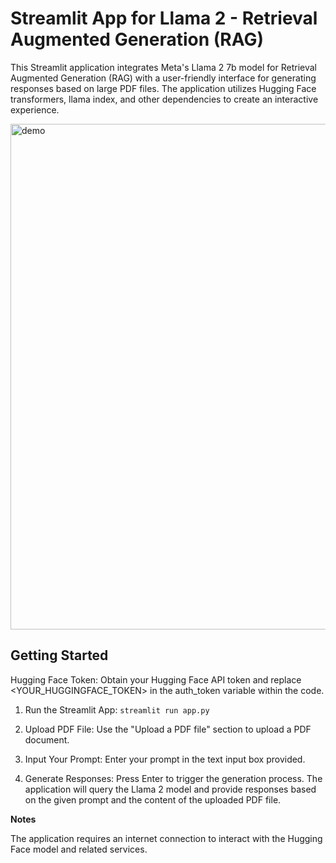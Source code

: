 # Streamlit App for Llama 2 - Retrieval Augmented Generation (RAG)

This Streamlit application integrates Meta's Llama 2 7b model for Retrieval Augmented Generation (RAG) with a user-friendly interface for generating responses based on large PDF files. The application utilizes Hugging Face transformers, llama index, and other dependencies to create an interactive experience.

<img width="809" alt="demo" src="https://github.com/ghchen99/Llama2-RAG/assets/56446026/5507404f-0a60-40ea-8a02-9a195a3dc62a">


## Getting Started
Hugging Face Token: Obtain your Hugging Face API token and replace <YOUR_HUGGINGFACE_TOKEN> in the auth_token variable within the code.

1. Run the Streamlit App: ```streamlit run app.py``` 

2. Upload PDF File: Use the "Upload a PDF file" section to upload a PDF document.

3. Input Your Prompt: Enter your prompt in the text input box provided.

4. Generate Responses: Press Enter to trigger the generation process. The application will query the Llama 2 model and provide responses based on the given prompt and the content of the uploaded PDF file.
   
**Notes**

The application requires an internet connection to interact with the Hugging Face model and related services.
